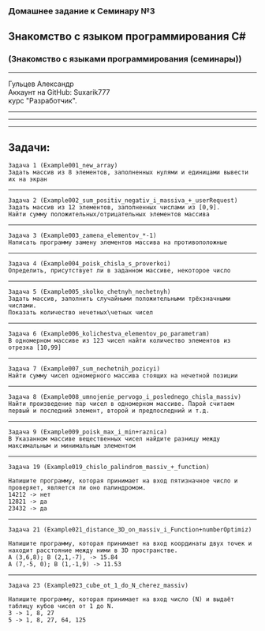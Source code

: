 ### Домашнее задание к Семинару №3
## Знакомство с языком программирования С#
### (Знакомство с языками программирования (семинары))
---
Гульцев Александр  
Аккаунт на GitHub: Suxarik777  
курс "Разработчик".

---
---
---
## Задачи:

    Задача 1 (Example001_new_array)
    Задать массив из 8 элементов, заполненных нулями и единицами вывести их на экран
---
    Задача 2 (Example002_sum_positiv_negativ_i_massiva_+_userRequest)
    Задать массив из 12 элементов, заполненных числами из [0,9]. 
    Найти сумму положительных/отрицательных элементов массива
---
    Задача 3 (Example003_zamena_elementov_*-1)
    Написать программу замену элементов массива на противоположные
---
    Задача 4 (Example004_poisk_chisla_s_proverkoi)
    Определить, присутствует ли в заданном массиве, некоторое число
---
    Задача 5 (Example005_skolko_chetnyh_nechetnyh)
    Задать массив, заполнить случайными положительными трёхзначными числами. 
    Показать количество нечетных\четных чисел
---
    Задача 6 (Example006_kolichestva_elementov_po_parametram)
    В одномерном массиве из 123 чисел найти количество элементов из отрезка [10,99]
---
    Задача 7 (Example007_sum_nechetnih_pozicyi)
    Найти сумму чисел одномерного массива стоящих на нечетной позиции
---
    Задача 8 (Example008_umnojenie_pervogo_i_poslednego_chisla_massiv)
    Найти произведение пар чисел в одномерном массиве. Парой считаем первый и последний элемент, второй и предпоследний и т.д.
---
    Задача 9 (Example009_poisk_max_i_min+raznica)
    В Указанном массиве вещественных чисел найдите разницу между максимальным и минимальным элементом
---
    Задача 19 (Example019_chislo_palindrom_massiv_+_function) 

    Напишите программу, которая принимает на вход пятизначное число и проверяет, является ли оно палиндромом.
    14212 -> нет
    12821 -> да
    23432 -> да
---
    Задача 21 (Example021_distance_3D_on_massiv_i_Function+numberOptimiz) 

    Напишите программу, которая принимает на вход координаты двух точек и находит расстояние между ними в 3D пространстве.
    A (3,6,8); B (2,1,-7), -> 15.84
    A (7,-5, 0); B (1,-1,9) -> 11.53
---
    Задача 23 (Example023_cube_ot_1_do_N_cherez_massiv) 

    Напишите программу, которая принимает на вход число (N) и выдаёт таблицу кубов чисел от 1 до N.
    3 -> 1, 8, 27
    5 -> 1, 8, 27, 64, 125
